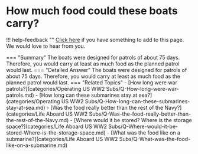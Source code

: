 # How much food could these boats carry?

!!! help-feedback ""
    [Click here](https://replace.md) if you have something to add to this page. We would love to hear from you.

=== "Summary"
    The boats were designed for patrols of about 75 days. Therefore, you would carry at least as much food as the planned patrol would last.
=== "Detailed Answer"
    The boats were designed for patrols of about 75 days.  Therefore, you would carry at least as much food as the planned patrol would last.
=== "Related Topics"
    - [How long were war patrols?](categories/Operating US WW2 Subs/Q-How-long-were-war-patrols.md)
    - [How long can these submarines stay at sea?](categories/Operating US WW2 Subs/Q-How-long-can-these-submarines-stay-at-sea.md)
    - [Was the food really better than the rest of the Navy?](categories/Life Aboard US WW2 Subs/Q-Was-the-food-really-better-than-the-rest-of-the-Navy.md)
    - [Where would it be stored?  Where is the storage space?](categories/Life Aboard US WW2 Subs/Q-Where-would-it-be-stored-Where-is-the-storage-space.md)
    - [What was the food like on a submarine?](categories/Life Aboard US WW2 Subs/Q-What-was-the-food-like-on-a-submarine.md)
